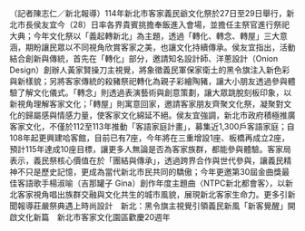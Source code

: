 （記者陳志仁／新北報導）114年新北市客家義民爺文化祭於27日至29日舉行，新北市長侯友宜今（28）日率各界貴賓挑擔奉飯進入會場，並擔任主祭官進行祭祀大典；今年文化祭以「義起轉新北」為主題，透過「轉化、轉念、轉屋」三大意涵，期盼讓民眾以不同視角欣賞客家之美，也讓文化持續傳承。侯友宜指出，活動結合創新與傳統，首先在「轉化」部分，邀請知名設計師、洋蔥設計（Onion Design）創辦人黃家賢操刀主視覺，將象徵義民軍保家衛土的黑令旗注入新色彩與新樣貌；另將客家傳統的殺豬祭祀轉化為親子彩繪陶豬，讓大小朋友透過參與體驗了解文化儀式。「轉念」則透過表演藝術與創意策劃，讓大眾跳脫刻板印象，以新視角理解客家文化；「轉屋」則寓意回家，邀請客家朋友齊聚文化祭，凝聚對文化的歸屬感與情感力量，使客家文化綿延不絕。侯友宜強調，新北市政府積極推廣客家文化，不僅於112至113年推動「客語家庭計畫」，募集近1,300戶客語家庭；自108年起更興建哈客館，目前已有7座，今年將在三重增設1座、板橋再成立2座，預計115年達成10座目標，讓更多人無論是否為客家族群，都能參與體驗。客家局表示，義民祭核心價值在於「團結與傳承」，透過跨界合作與世代參與，讓義民精神不只是歷史記憶，更成為當代新北市民共同的驕傲；今年更邀第30屆金曲獎最佳客語歌手楊淑喻（吉那罐子 Gina）創作年度主題曲〈NTPC新北都會客〉，以新北客家視角唱出族群交融與文化共生的城市風貌，展現新北客家生命力。更多引新聞報導莊嚴祭典遇上時尚設計　新北：黑令旗主視覺引領義民新風「新客覺醒」開啟文化新篇　新北市客家文化園區歡慶20週年